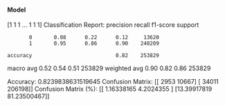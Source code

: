 #### Model
[1 1 1 ... 1 1 1]
Classification Report:
              precision    recall  f1-score   support

           0       0.08      0.22      0.12     13620
           1       0.95      0.86      0.90    240209

    accuracy                           0.82    253829
   macro avg       0.52      0.54      0.51    253829
weighted avg       0.90      0.82      0.86    253829

Accuracy: 0.8239838631519645
Confusion Matrix:
[[  2953  10667]
 [ 34011 206198]]
Confusion Matrix (%):
[[ 1.16338165  4.2024355 ]
 [13.39917819 81.23500467]]
